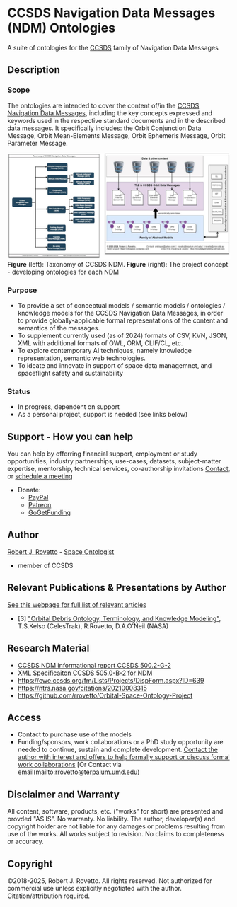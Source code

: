 # CCSDS Navigation Data Messages (NDM) Ontologies
A suite of ontologies for the [CCSDS](https://public.ccsds.org/default.aspx) family of Navigation Data Messages

## Description

### Scope
The ontologies are intended to cover the content of/in the [CCSDS Navigation Data Messages](https://public.ccsds.org/Pubs/500x0g4.pdf), including the key concepts expressed and keywords used in the respective standard documents and in the described data messages. It specifically includes: the Orbit Conjunction Data Message, Orbit Mean-Elements Message, Orbit Ephemeris Message, Orbit Parameter Message.

![image](https://github.com/rrovetto/CCSDS-Navigation-Data-Messages-Ontologies/blob/3be826dbc7e24224570911a73fc74afe4e52459f/images/NDMTaxo_NDMOntologies_Rovetto.jpg)
**Figure** (left): Taxonomy of CCSDS NDM. **Figure** (right): The project concept - developing ontologies for each NDM

### Purpose
- To provide a set of conceptual models / semantic models / ontologies / knowledge models for the CCSDS Navigation Data Messages, in order to provide globally-applicable formal representations of the content and semantics of the messages.
- To supplement currently used (as of 2024) formats of CSV, KVN, JSON, XML with additional formats of OWL, ORM, CLIF/CL, etc.
- To explore contemporary AI techniques, namely knowledge representation, semantic web technologies.
- To ideate and innovate in support of space data managemnet, and spaceflight safety and sustainability

### Status
- In progress, dependent on support
- As a personal project, support is needed (see links below)
  
## Support - How you can help
You can help by offerring financial support, employment or study opportunities, industry partnerships, use-cases, datasets, subject-matter expertise, mentorship, technical services, co-authorship invitations
[Contact](https://ontospace.wordpress.com/contact), or [schedule a meeting](https://tinyurl.com/hm8wu2sa) 

* Donate: 
  * [PayPal](https://tinyurl.com/donateViaPayPalrr)
  * [Patreon](https://tinyurl.com/y9qegjsh)
  * [GoGetFunding](https://gogetfunding.com/?p=6893352)

## Author
[Robert J. Rovetto](http://orcid.org/0000-0003-3835-7817) - [Space Ontologist](https://purl.org/space-ontology)
- member of CCSDS

## Relevant Publications & Presentations by Author
[See this webpage for full list of relevant articles](https://ontospace.wordpress.com/publications)

* [3] ["Orbital Debris Ontology, Terminology, and Knowledge Modeling"](https://ntrs.nasa.gov/search.jsp?R=20200000988), T.S.Kelso (CelesTrak), R.Rovetto, D.A.O'Neil (NASA)

## Research Material 
- [CCSDS NDM informational report CCSDS 500.2-G-2](https://public.ccsds.org/Pubs/500x2g2.pdf)
- [XML Specificaiton CCSDS 505.0-B-2 for NDM](https://public.ccsds.org/Pubs/505x0b2.pdf)
- https://cwe.ccsds.org/fm/Lists/Projects/DispForm.aspx?ID=639
- https://ntrs.nasa.gov/citations/20210008315
- https://github.com/rrovetto/Orbital-Space-Ontology-Project
##  Access
- Contact to purchase use of the models
- Funding/sponsors, work collaborations or a PhD study opportunity are needed to continue, sustain and complete development. [Contact the author with interest and offers to help formally support or discuss formal work collaborations](https://ontospace.wordpress.com/contact) [Or Contact via email(mailto:rrovetto@terpalum.umd.edu)


## Disclaimer and Warranty
All content, software, products, etc. ("works" for short) are presented and provded "AS IS". No warranty. No liability. The author, developer(s) and copyright holder are not liable for any damages or problems resulting from use of the works. All works subject to revision. No claims to completeness or accuracy.

## Copyright
©2018-2025, Robert J. Rovetto. All rights reserved.
Not authorized for commercial use unless explicitly negotiated with the author. Citation/attribution required.
